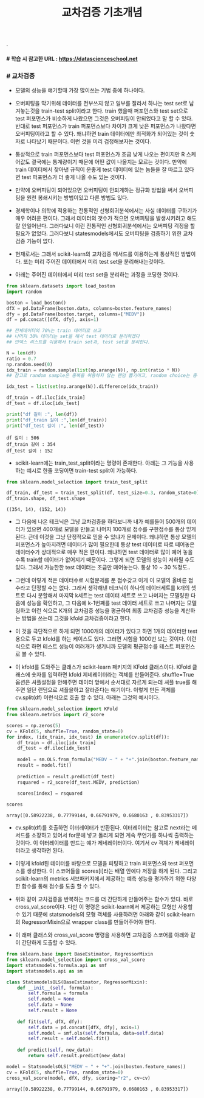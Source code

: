 ﻿---
layout: post
title: "교차검증 기초개념"
tags: [선형회귀분석, Classification]
comments: true
---

.

#### # 학습 시 참고한 URL : https://datascienceschool.net

### # 교차검증

- 모델의 성능을 얘기할때 가장 많이쓰는 기법 중에 하나이다.


- 오버피팅을 막기위해 데이터를 전부쓰지 않고 일부를 잘라서 하나는 test set로 남겨놓는것을 train-test split이라고 한다. train 했을때 퍼포먼스와 test set으로 test 퍼포먼스가 비슷하게 나왔으면 그것은 오버피팅이 안되었다고 말 할 수 있다. 반대로 test 퍼포먼스가 train 퍼포먼스보다 차이가 크게 낮은 퍼포먼스가 나왔다면 오버피팅이라고 할 수 있다. 왜냐하면 train 데이터에만 최적화가 되어있는 것이 숫자로 나타났기 때문이다. 이런 것을 미리 검정해보자는 것이다.


- 통상적으로 train 퍼포먼스보다 test 퍼포먼스가 조금 낮게 나오는 편이지만 R 스케어값도 결국에는 통계량이기 때문에 어떤 값이 나올지는 모르는 것이다. 만약에 train 데이터에서 찾아낸 규칙이 운좋게 test 데이터에 있는 놈들을 잘 따르고 있다면 test 퍼포먼스가 더 좋게 나올 수도 있는 것이다.


- 만약에 오버피팅이 되어있으면 오버피팅이 안되게하는 정규화 방법을 써서 오버피팅을 원천 봉쇄시키는 방법이있고 다른 방법도 있다.


- 경제학이나 의학에 적용하는 전통적인 선형회귀분석에서는 사실 데이터를 구하기가 매우 어려운 편이다. 그래서 데이터의 갯수가 적으면 오버피팅을 발생시키려고 해도 잘 안일어난다. 그러다보니 이런 전통적인 선형회귀분석에서는 오버피팅 걱정을 할 필요가 없었다. 그러다보니 statesmodels에서도 오버피팅을 검증하기 위한 교차검증 기능이 없다. 


- 현재로서는 그래서 scikit-learn의 교차검증 메서드를 이용하는게 통상적인 방법이다. 또는 미리 주어진 데이터에서 미리 test set을 분리해내는것이다. 


- 아래는 주어진 데이터에서 미리 test set을 분리하는 과정을 코딩한 것이다.


```python
from sklearn.datasets import load_boston
import random

boston = load_boston()
dfX = pd.DataFrame(boston.data, columns=boston.feature_names)
dfy = pd.DataFrame(boston.target, columns=["MEDV"])
df = pd.concat([dfX, dfy], axis=1)

## 전체데이터의 70%는 train 데이터로 쓰고 
## 나머지 30% 데이터는 set을 해서 test 데이터로 분리하겠다
## 인덱스 리스트를 이용해서 train set과, test set을 분리한다.

N = len(df)
ratio = 0.7
np.random.seed(0)
idx_train = random.sample(list(np.arange(N)), np.int(ratio * N))
## 참고로 random sample은 중복을 허용하지 않는 랜덤 뽑기이고, random choice는 중복을 허용하는 랜덤뽑기이다.

idx_test = list(set(np.arange(N)).difference(idx_train))

df_train = df.iloc[idx_train]
df_test = df.iloc[idx_test]

print("df 길이 :", len(df))
print("df_train 길이 :",len(df_train))
print("df_test 길이 :", len(df_test))
```

    df 길이 : 506
    df_train 길이 : 354
    df_test 길이 : 152
    

- scikit-learn에는 train_test_split이라는 명령이 존재한다. 아래는 그 기능을 사용하는 예시로 한줄 코딩이면 train-test split이 가능하다.


```python
from sklearn.model_selection import train_test_split

df_train, df_test = train_test_split(df, test_size=0.3, random_state=0)
df_train.shape, df_test.shape
```




    ((354, 14), (152, 14))



- 그 다음에 나온 테크닉은 그냥 교차검증을 하다보니까 내가 예를들어 500개의 데이터가 있으면 400개로 모델을 만들고 나머지 100개로 점수를 구한점수를 통상 믿게된다. 근데 이것을 그냥 단정적으로 믿을 수 있냐가 문제이다. 왜냐하면 통상 모델의 퍼포먼스가 높아지려면 데이터가 많이 필요한데 통상 test 데이터로 따로 떼어놓은 데이터수가 상대적으로 매우 적은 편이다. 왜냐하면 test 데이터로 많이 뗴어 놓을 수록 train할 데이터가 없어지기 때문이다. 그렇게 되면 모델의 성능이 저하될 수도 있다. 그래서 가능한한 test 데이터는 조금만 뗴어놓는다. 통상 10 ~ 30 %정도..


- 그런데 이렇게 적은 데이터수로 시험문제를 푼 점수갖고 이게 이 모델의 올바른 점수라고 단정할 수는 없다. 그래서 생각해낸 테크닉이 하나의 데이터세트를 k개의 셋트로 다시 분할해서 마지막 k세트는 test 데이터 세트로 쓰고 나머지는 모델링한 다음에 성능을 확인하고, 그 다음에 k-1번째를 test 데이터 세트로 쓰고 나머지는 모델링하고 이런 식으로 K개의 교차검증 성능을 평균하여 최종 교차검증 성능을 계산하는 방법을 쓰는데 그것을 kfold 교차검증이라고 한다.


- 이 것을 극단적으로 하게 되면 1000개의 데이터가 있다고 하면 1개의 데이터만 test 용으로 두고 kfold를 하는 케이스도 있다. 그러면 시험을 1000번 보는 것이다. 이런식으로 하면 테스트 성능이 여러개가 생기니까 모델의 평균점수를 테스트 퍼포먼스로 볼 수 있다.


- 이 kfold를 도와주는 클래스가 scikit-learn 패키지의 KFold 클래스이다. KFold 클래스에 숫자를 입력하면 kfold 제네레이터라는 객체를 만들어준다. shuffle=True 옵션은 셔플설정을 안해주면 데이터 앞에서 순서대로 자르게 되는데 셔플 true를 해주면 일단 랜덤으로 셔플을하고 잘라준다는 얘기이다. 이렇게 만든 객체를 cv.split(df) 이런식으로 호출 할 수 있다. 아래는 그것의 예시이다.


```python
from sklearn.model_selection import KFold
from sklearn.metrics import r2_score

scores = np.zeros(5)
cv = KFold(5, shuffle=True, random_state=0)
for index, (idx_train, idx_test) in enumerate(cv.split(df)):
    df_train = df.iloc[idx_train]
    df_test = df.iloc[idx_test]
    
    model = sm.OLS.from_formula("MEDV ~ " + "+".join(boston.feature_names), data=df_train)
    result = model.fit()
    
    prediction = result.predict(df_test)
    rsquared = r2_score(df_test.MEDV, prediction)
    
    scores[index] = rsquared

scores
```




    array([0.58922238, 0.77799144, 0.66791979, 0.6680163 , 0.83953317])



- cv.split(df)를 호출하면 이터레이터가 반환된다. 이터레이터는 참고로 next라는 메서드를 소장하고 있어서 for문에 넣고 돌리게 되면 계속 무언가를 하나씩 출력하는 것이다. 이 이터레이터를 만드는 얘가 제네레이터이다. 여기서 cv 객체가 제네레이터라고 생각하면 된다.


- 이렇게 kfold된 데이터를 바탕으로 모델을 피팅하고 train 퍼포먼스와 test 퍼포먼스를 생성한다. 이 스코어들을 scores[i]라는 배열 안에다 저장을 하게 된다. 그리고 scikit-learn의 metrics 서브패키지에서 제공하는 예측 성능을 평가하기 위한 다양한 함수를 통해 점수를 도출 할 수 있다.


- 위와 같이 교차검증을 반복하는 코드를 더 간단하게 만들어주는 함수가 있다. 바로 cross_val_score이다. 다만 이 명령은 scikit-learn에서 제공하는 모형만 사용할 수 있기 때문에 statsmodels의 모형 객체를 사용하려면 아래와 같이 scikit-learn의 RegressorMixin으로 wrapper class를 만들어주어야 한다.


- 이 래퍼 클래스와 cross_val_score 명령을 사용하면 교차검증 스코어를 아래와 같이 간단하게 도출할 수 있다.


```python
from sklearn.base import BaseEstimator, RegressorMixin
from sklearn.model_selection import cross_val_score
import statsmodels.formula.api as smf
import statsmodels.api as sm

class StatsmodelsOLS(BaseEstimator, RegressorMixin):
    def __init__(self, formula):
        self.formula = formula
        self.model = None
        self.data = None
        self.result = None
        
    def fit(self, dfX, dfy):
        self.data = pd.concat([dfX, dfy], axis=1)
        self.model = smf.ols(self.formula, data=self.data)
        self.result = self.model.fit()
        
    def predict(self, new_data):
        return self.result.predict(new_data)

model = StatsmodelsOLS("MEDV ~ " + "+".join(boston.feature_names))
cv = KFold(5, shuffle=True, random_state=0)
cross_val_score(model, dfX, dfy, scoring="r2", cv=cv)
```




    array([0.58922238, 0.77799144, 0.66791979, 0.6680163 , 0.83953317])


